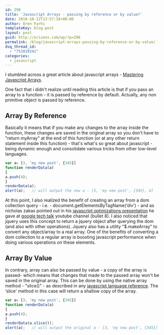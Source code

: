 ```yaml
---
id: 298
title: 'Javascript Arrays - passing by reference or by value?'
date: 2010-10-12T13:57:28+00:00
author: Oren Farhi 
templateKey: blog-post
layout: post
guid: http://orizens.com/wp/?p=298
permalink: /blog/javascript-arrays-passing-by-reference-or-by-value/
dsq_thread_id:
  - "751019241"
categories:
  - javascript
---
```

I stumbled across a great article about javascript arrays - [Mastering Javascript Arrays](http://www.hunlock.com/blogs/Mastering_Javascript_Arrays).

One fact that i didn't realize until reading this article is that if you pass an array to a function - it is passed by reference by default. Actually, any non primitive object is passed by reference.

<!--more-->


  
<!--RndAds-->

## Array By Reference

Basically it means that if you make any changes to the array inside the function, these changes are saved in the original array so you don't have to "return myArray" at the end of this function (or at any other return statement inside this function) - that's what's so great about javascript - being dynamic enough and consolidate various tricks from other low-level languages.

```typescript
var a= [3, 'my new post', {345}]
function renderData(a)
{
a.push(4);
}
renderData(a);
alert(a);	// will output the new a - [3, 'my new post', {345}, 4]
```

<!--RndAds-->

At this point, I also realized the benefit of creating an array from a dom collection query - i.e. - document.getElementsByTagName(&#8216;div') - and as nicholas zakas pointed out in his <a title="javascript optimizations" href="http://jonraasch.com/blog/10-javascript-performance-boosting-tips-from-nicholas-zakas" target="_blank">javascript optimizations presentation</a> he gave at <a title="google tech talk javascript optimzations" href="http://www.youtube.com/watch?v=mHtdZgou0qU" target="_blank">google tech talk</a> youtube channel (bullet 8). I also noticed that jquery uses this concept to return a jquery object after querying the dom (and also with other operations). Jquery also has a utility "$.makeArray" to convert any object/array to a real array. One of the benefits of converting a dom collection to a regular array is boosting javascript performance when doing various operations on these elements.

## Array By Value

In contrary, array can also be passed by value - a copy of the array is passed- which means that changes that made to the passed array won't be saved in the original array. This can be done by using the native array method - "slice()" - as described in any <a title="javascript array reference" href="https://developer.mozilla.org/en-US/docs/Web/JavaScript/Reference/Global_Objects/Array/slice" target="_blank">javascript language reference</a>. The &#8216;slice' method in this case will return a shallow copy of the array.

```typescript
var a= [3, 'my new post', {345}]
function renderData(a)
{
a.push(4);
}
renderData(a.slice());
alert(a);	// will output the original a - [3, 'my new post', {345}]
```